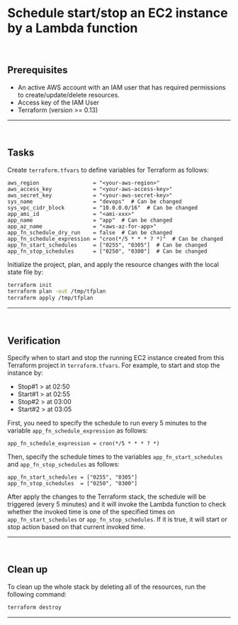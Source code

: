 # Schedule start/stop an EC2 instance by a Lambda function

&nbsp;

## Prerequisites

- An active AWS account with an IAM user that has required permissions to create/update/delete resources.
- Access key of the IAM User
- Terraform (version >= 0.13)

---

&nbsp;

## Tasks

Create `terraform.tfvars` to define variables for Terraform as follows:

```
aws_region                 = "<your-aws-region>"
aws_access_key             = "<your-aws-access-key>"
aws_secret_key             = "<your-aws-secret-key>"
sys_name                   = "devops"  # Can be changed
sys_vpc_cidr_block         = "10.0.0.0/16"  # Can be changed
app_ami_id                 = "<ami-xxx>"
app_name                   = "app"  # Can be changed
app_az_name                = "<aws-az-for-app>"
app_fn_schedule_dry_run    = false  # Can be changed
app_fn_schedule_expression = "cron(*/5 * * * ? *)"  # Can be changed
app_fn_start_schedules     = ["0255", "0305"]  # Can be changed
app_fn_stop_schedules      = ["0250", "0300"]  # Can be changed
```

Initialize the project, plan, and apply the resource changes with the local state file by:

```sh
terraform init
terraform plan -out /tmp/tfplan
terraform apply /tmp/tfplan
```
---

&nbsp;

## Verification

Specify when to start and stop the running EC2 instance created from this Terraform project in `terraform.tfvars`.
For example, to start and stop the instance by:
- Stop#1  > at 02:50
- Start#1 > at 02:55
- Stop#2  > at 03:00
- Start#2 > at 03:05

First, you need to specify the schedule to run every 5 minutes to the variable `app_fn_schedule_expression` as follows:
```
app_fn_schedule_expression = cron(*/5 * * * ? *)
```

Then, specify the schedule times to the variables `app_fn_start_schedules` and `app_fn_stop_schedules` as follows:
```
app_fn_start_schedules = ["0255", "0305"]
app_fn_stop_schedules  = ["0250", "0300"]
```

After apply the changes to the Terraform stack, the schedule will be triggered (every 5 minutes) and
it will invoke the Lambda function to check whether the invoked time is one of the specified times on `app_fn_start_schedules` or `app_fn_stop_schedules`.
If it is true, it will start or stop action based on that current invoked time.

---

&nbsp;

## Clean up

To clean up the whole stack by deleting all of the resources, run the following command:

```sh
terraform destroy
```

---
